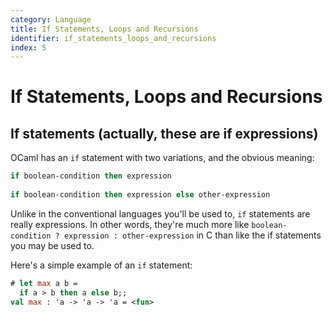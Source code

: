 ```yaml
---
category: Language
title: If Statements, Loops and Recursions
identifier: if_statements_loops_and_recursions
index: 5
---
```


# If Statements, Loops and Recursions

## If statements (actually, these are if expressions)
OCaml has an `if` statement with two variations, and the obvious meaning:

<!-- $MDX skip -->
```ocaml
if boolean-condition then expression
  
if boolean-condition then expression else other-expression
```

Unlike in the conventional languages you'll be used to, `if` statements
are really expressions. In other words, they're much more like
`boolean-condition ? expression : other-expression` in C than like the if
statements you may be used to.

Here's a simple example of an `if` statement:

```ocaml
# let max a b =
  if a > b then a else b;;
val max : 'a -> 'a -> 'a = <fun>
```
